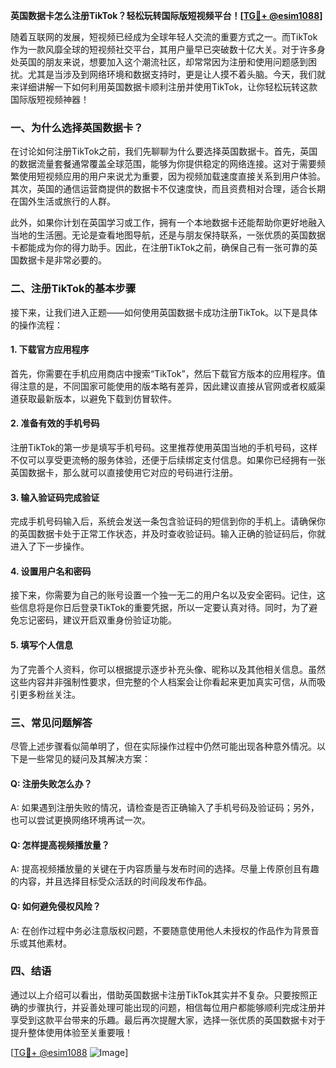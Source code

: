 **英国数据卡怎么注册TikTok？轻松玩转国际版短视频平台！[[TG💪+ @esim1088](https://t.me/s/esim1088)]**

随着互联网的发展，短视频已经成为全球年轻人交流的重要方式之一。而TikTok作为一款风靡全球的短视频社交平台，其用户量早已突破数十亿大关。对于许多身处英国的朋友来说，想要加入这个潮流社区，却常常因为注册和使用问题感到困扰。尤其是当涉及到网络环境和数据支持时，更是让人摸不着头脑。今天，我们就来详细讲解一下如何利用英国数据卡顺利注册并使用TikTok，让你轻松玩转这款国际版短视频神器！

### 一、为什么选择英国数据卡？

在讨论如何注册TikTok之前，我们先聊聊为什么要选择英国数据卡。首先，英国的数据流量套餐通常覆盖全球范围，能够为你提供稳定的网络连接。这对于需要频繁使用短视频应用的用户来说尤为重要，因为视频加载速度直接关系到用户体验。其次，英国的通信运营商提供的数据卡不仅速度快，而且资费相对合理，适合长期在国外生活或旅行的人群。

此外，如果你计划在英国学习或工作，拥有一个本地数据卡还能帮助你更好地融入当地的生活圈。无论是查看地图导航，还是与朋友保持联系，一张优质的英国数据卡都能成为你的得力助手。因此，在注册TikTok之前，确保自己有一张可靠的英国数据卡是非常必要的。

### 二、注册TikTok的基本步骤

接下来，让我们进入正题——如何使用英国数据卡成功注册TikTok。以下是具体的操作流程：

#### 1. 下载官方应用程序

首先，你需要在手机应用商店中搜索“TikTok”，然后下载官方版本的应用程序。值得注意的是，不同国家可能使用的版本略有差异，因此建议直接从官网或者权威渠道获取最新版本，以避免下载到仿冒软件。

#### 2. 准备有效的手机号码

注册TikTok的第一步是填写手机号码。这里推荐使用英国当地的手机号码，这样不仅可以享受更流畅的服务体验，还便于后续绑定支付信息。如果你已经拥有一张英国数据卡，那么就可以直接使用它对应的号码进行注册。

#### 3. 输入验证码完成验证

完成手机号码输入后，系统会发送一条包含验证码的短信到你的手机上。请确保你的英国数据卡处于正常工作状态，并及时查收验证码。输入正确的验证码后，你就进入了下一步操作。

#### 4. 设置用户名和密码

接下来，你需要为自己的账号设置一个独一无二的用户名以及安全密码。记住，这些信息将是你日后登录TikTok的重要凭据，所以一定要认真对待。同时，为了避免忘记密码，建议开启双重身份验证功能。

#### 5. 填写个人信息

为了完善个人资料，你可以根据提示逐步补充头像、昵称以及其他相关信息。虽然这些内容并非强制性要求，但完整的个人档案会让你看起来更加真实可信，从而吸引更多粉丝关注。

### 三、常见问题解答

尽管上述步骤看似简单明了，但在实际操作过程中仍然可能出现各种意外情况。以下是一些常见的疑问及其解决方案：

#### Q: 注册失败怎么办？
A: 如果遇到注册失败的情况，请检查是否正确输入了手机号码及验证码；另外，也可以尝试更换网络环境再试一次。

#### Q: 怎样提高视频播放量？
A: 提高视频播放量的关键在于内容质量与发布时间的选择。尽量上传原创且有趣的内容，并且选择目标受众活跃的时间段发布作品。

#### Q: 如何避免侵权风险？
A: 在创作过程中务必注意版权问题，不要随意使用他人未授权的作品作为背景音乐或其他素材。

### 四、结语

通过以上介绍可以看出，借助英国数据卡注册TikTok其实并不复杂。只要按照正确的步骤执行，并妥善处理可能出现的问题，相信每位用户都能够顺利完成注册并享受到这款平台带来的乐趣。最后再次提醒大家，选择一张优质的英国数据卡对于提升整体使用体验至关重要哦！

[[TG💪+ @esim1088](https://t.me/s/esim1088) ![Image](https://i.postimg.cc/4NQfJmqS/Snipaste-2025-05-13-00-14-12.png)]